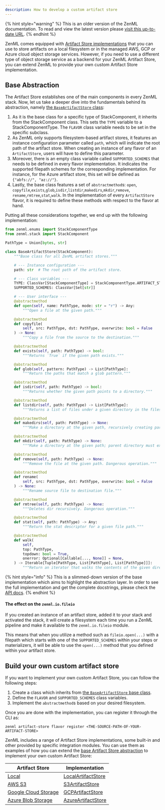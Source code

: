 ```yaml
---
description: How to develop a custom artifact store
---
```


{% hint style="warning" %}
This is an older version of the ZenML documentation. To read and view the latest version please [visit this up-to-date URL](https://docs.zenml.io).
{% endhint %}


ZenML comes equipped with [Artifact Store implementations](./artifact-stores.md#artifact-store-flavors)
that you can use to store artifacts on a local filesystem or in the managed AWS,
GCP or Azure cloud object storage services. However, if you need to use a
different type of object storage service as a backend for your ZenML Artifact
Store, you can extend ZenML to provide your own custom Artifact Store
implementation.

## Base Abstraction

The Artifact Store establishes one of the main components in every ZenML stack.
Now, let us take a deeper dive into the fundamentals behind its abstraction,
namely [the `BaseArtifactStore` class](https://apidocs.zenml.io/latest/api_docs/artifact_stores/#zenml.artifact_stores.base_artifact_store.BaseArtifactStore):

1. As it is the base class for a specific type of StackComponent,
    it inherits from the StackComponent class. This sets the `TYPE`
    variable to a StackComponentType. The `FLAVOR` class variable needs to be 
    set in the specific subclass.
2. As ZenML only supports filesystem-based artifact stores, it features an 
    instance configuration parameter called `path`, which will indicate the 
    root path of the artifact store. When creating an instance of any flavor of 
    an `ArtifactStore`, users will have to define this parameter.
3. Moreover, there is an empty class variable called `SUPPORTED_SCHEMES` that 
    needs to be defined in every flavor implementation. It indicates the 
    supported filepath schemes for the corresponding implementation.
    For instance, for the Azure artifact store, this set will be defined as
    `{"abfs://", "az://"}`.
4. Lastly, the base class features a set of `abstractmethod`s: `open`,
   `copyfile`,`exists`,`glob`,`isdir`,`listdir`,`makedirs`,`mkdir`,`remove`,
   `rename`,`rmtree`,`stat`,`walk`. In the implementation of every 
   `ArtifactStore` flavor, it is required to define these methods with respect 
    to the flavor at hand.

Putting all these considerations together, we end up with the following 
implementation:

```python
from zenml.enums import StackComponentType
from zenml.stack import StackComponent

PathType = Union[bytes, str]

class BaseArtifactStore(StackComponent):
    """Base class for all ZenML artifact stores."""

    # --- Instance configuration ---
    path: str  # The root path of the artifact store.

    # --- Class variables ---
    TYPE: ClassVar[StackComponentType] = StackComponentType.ARTIFACT_STORE
    SUPPORTED_SCHEMES: ClassVar[Set[str]]

    # --- User interface ---
    @abstractmethod
    def open(self, name: PathType, mode: str = "r") -> Any:
        """Open a file at the given path."""

    @abstractmethod
    def copyfile(
        self, src: PathType, dst: PathType, overwrite: bool = False
    ) -> None:
        """Copy a file from the source to the destination."""

    @abstractmethod
    def exists(self, path: PathType) -> bool:
        """Returns `True` if the given path exists."""

    @abstractmethod
    def glob(self, pattern: PathType) -> List[PathType]:
        """Return the paths that match a glob pattern."""

    @abstractmethod
    def isdir(self, path: PathType) -> bool:
        """Returns whether the given path points to a directory."""

    @abstractmethod
    def listdir(self, path: PathType) -> List[PathType]:
        """Returns a list of files under a given directory in the filesystem."""

    @abstractmethod
    def makedirs(self, path: PathType) -> None:
        """Make a directory at the given path, recursively creating parents."""

    @abstractmethod
    def mkdir(self, path: PathType) -> None:
        """Make a directory at the given path; parent directory must exist."""

    @abstractmethod
    def remove(self, path: PathType) -> None:
        """Remove the file at the given path. Dangerous operation."""

    @abstractmethod
    def rename(
        self, src: PathType, dst: PathType, overwrite: bool = False
    ) -> None:
        """Rename source file to destination file."""

    @abstractmethod
    def rmtree(self, path: PathType) -> None:
        """Deletes dir recursively. Dangerous operation."""

    @abstractmethod
    def stat(self, path: PathType) -> Any:
        """Return the stat descriptor for a given file path."""

    @abstractmethod
    def walk(
        self,
        top: PathType,
        topdown: bool = True,
        onerror: Optional[Callable[..., None]] = None,
    ) -> Iterable[Tuple[PathType, List[PathType], List[PathType]]]:
        """Return an iterator that walks the contents of the given directory."""
```

{% hint style="info" %}
This is a slimmed-down version of the base implementation which aims to 
highlight the abstraction layer. In order to see the full implementation 
and get the complete docstrings, please check the [API docs](https://apidocs.zenml.io/latest/api_docs/artifact_stores/#zenml.artifact_stores.base_artifact_store.BaseArtifactStore).
{% endhint %}

#### The effect on the `zenml.io.fileio`

If you created an instance of an artifact store, added it to your stack and 
activated the stack, it will create a filesystem each time you run a ZenML 
pipeline and make it available to the `zenml.io.fileio` module. 

This means that when you utilize a method such as `fileio.open(...)` with a 
filepath which starts with one of the `SUPPORTED_SCHEMES` within 
your steps or materializers, it will be able to use the `open(...)` method 
that you defined within your artifact store.

## Build your own custom artifact store

If you want to implement your own custom Artifact Store, you can 
follow the following steps:

1. Create a class which inherits from [the `BaseArtifactStore` base class](https://apidocs.zenml.io/latest/api_docs/artifact_stores/#zenml.artifact_stores.base_artifact_store.BaseArtifactStore).
2. Define the `FLAVOR` and `SUPPORTED_SCHEMES` class variables.
3. Implement the `abstractmethod`s based on your desired filesystem.

Once you are done with the implementation, you can register it through the CLI 
as:

```shell
zenml artifact-store flavor register <THE-SOURCE-PATH-OF-YOUR-ARTIFACT-STORE>
```

ZenML includes a range of Artifact Store implementations, some built-in and
other provided by specific integration modules. You can use them as examples
of how you can extend the [base Artifact Store abstraction](#base-abstraction)
to implement your own custom Artifact Store:

|  Artifact Store  | Implementation  |
|------------------|-----------------|
| [Local](./local.md) | [LocalArtifactStore](https://github.com/zenml-io/zenml/blob/main/src/zenml/artifact_stores/local_artifact_store.py) |
| [AWS S3](./amazon-s3.md) | [S3ArtifactStore](https://github.com/zenml-io/zenml/blob/main/src/zenml/integrations/s3/artifact_stores/s3_artifact_store.py) |
| [Google Cloud Storage](./gcloud-gcs.md) | [GCPArtifactStore](https://github.com/zenml-io/zenml/blob/main/src/zenml/integrations/gcp/artifact_stores/gcp_artifact_store.py) |
| [Azure Blob Storage](./azure-blob-storage.md) | [AzureArtifactStore](https://github.com/zenml-io/zenml/blob/main/src/zenml/integrations/azure/artifact_stores/azure_artifact_store.py) |
